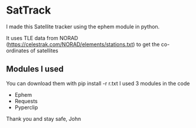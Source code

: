 # SatTrack 
I made this Satellite tracker using the ephem module in python.

It uses TLE data from NORAD (https://celestrak.com/NORAD/elements/stations.txt) to get the co-ordinates of satellites


## Modules I used
You can download them with 
pip install -r r.txt
I used 3 modules in the code
- Ephem
- Requests
- Pyperclip

Thank you and stay safe, John
